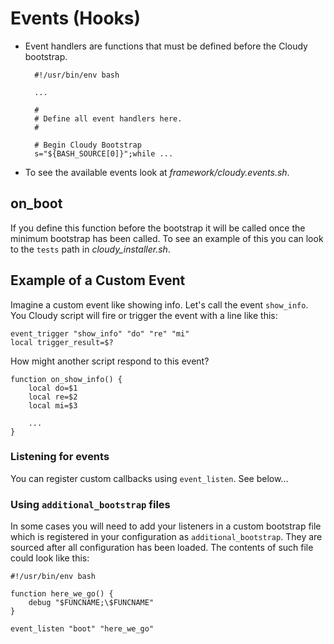 # Events (Hooks)

* Event handlers are functions that must be defined before the Cloudy bootstrap.

        #!/usr/bin/env bash
        
        ...
        
        #
        # Define all event handlers here.
        #
        
        # Begin Cloudy Bootstrap
        s="${BASH_SOURCE[0]}";while ...

* To see the available events look at _framework/cloudy.events.sh_.

## on_boot

If you define this function before the bootstrap it will be called once the minimum bootstrap has been called.  To see an example of this you can look to the `tests` path in _cloudy_installer.sh_.


## Example of a Custom Event

Imagine a custom event like showing info.  Let's call the event `show_info`.  You Cloudy script will fire or trigger the event with a line like this:

    event_trigger "show_info" "do" "re" "mi"
    local trigger_result=$?
    
How might another script respond to this event?

    function on_show_info() {
        local do=$1
        local re=$2
        local mi=$3
        
        ...
    }

### Listening for events

You can register custom callbacks using `event_listen`.  See below...

### Using `additional_bootstrap` files

In some cases you will need to add your listeners in a custom bootstrap file which is registered in your configuration as `additional_bootstrap`.  They are sourced after all configuration has been loaded.  The contents of such file could look like this:

    #!/usr/bin/env bash
    
    function here_we_go() {
        debug "$FUNCNAME;\$FUNCNAME"
    }
    
    event_listen "boot" "here_we_go"


